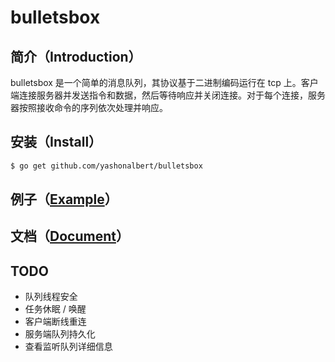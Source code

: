 # bulletsbox

## 简介（Introduction）

bulletsbox 是一个简单的消息队列，其协议基于二进制编码运行在 tcp 上。客户端连接服务器并发送指令和数据，然后等待响应并关闭连接。对于每个连接，服务器按照接收命令的序列依次处理并响应。

## 安装（Install）

```bash
$ go get github.com/yashonalbert/bulletsbox
```

## 例子（[Example](https://github.com/yashonalbert/bulletsbox/blob/master/example.md)）

## 文档（[Document](https://github.com/yashonalbert/bulletsbox/blob/master/document.md)）

## TODO

- 队列线程安全
- 任务休眠 / 唤醒
- 客户端断线重连
- 服务端队列持久化
- 查看监听队列详细信息

